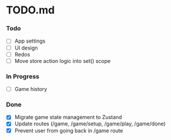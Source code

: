 # TODO.md

### Todo

- [ ] App settings
- [ ] UI design
- [ ] Redos
- [ ] Move store action logic into set() scope

### In Progress

- [ ] Game history

### Done

- [x] Migrate game state management to Zustand
- [x] Update routes (/game, /game/setup, /game/play, /game/done)
- [x] Prevent user from going back in /game route
